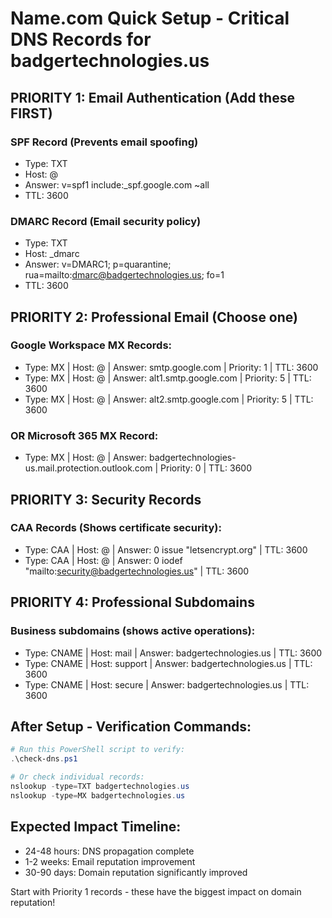 # Name.com Quick Setup - Critical DNS Records for badgertechnologies.us

## PRIORITY 1: Email Authentication (Add these FIRST)

### SPF Record (Prevents email spoofing)
- Type: TXT
- Host: @
- Answer: v=spf1 include:_spf.google.com ~all
- TTL: 3600

### DMARC Record (Email security policy)  
- Type: TXT
- Host: _dmarc
- Answer: v=DMARC1; p=quarantine; rua=mailto:dmarc@badgertechnologies.us; fo=1
- TTL: 3600

## PRIORITY 2: Professional Email (Choose one)

### Google Workspace MX Records:
- Type: MX | Host: @ | Answer: smtp.google.com | Priority: 1 | TTL: 3600
- Type: MX | Host: @ | Answer: alt1.smtp.google.com | Priority: 5 | TTL: 3600
- Type: MX | Host: @ | Answer: alt2.smtp.google.com | Priority: 5 | TTL: 3600

### OR Microsoft 365 MX Record:
- Type: MX | Host: @ | Answer: badgertechnologies-us.mail.protection.outlook.com | Priority: 0 | TTL: 3600

## PRIORITY 3: Security Records

### CAA Records (Shows certificate security):
- Type: CAA | Host: @ | Answer: 0 issue "letsencrypt.org" | TTL: 3600
- Type: CAA | Host: @ | Answer: 0 iodef "mailto:security@badgertechnologies.us" | TTL: 3600

## PRIORITY 4: Professional Subdomains

### Business subdomains (shows active operations):
- Type: CNAME | Host: mail | Answer: badgertechnologies.us | TTL: 3600
- Type: CNAME | Host: support | Answer: badgertechnologies.us | TTL: 3600
- Type: CNAME | Host: secure | Answer: badgertechnologies.us | TTL: 3600

## After Setup - Verification Commands:
```powershell
# Run this PowerShell script to verify:
.\check-dns.ps1

# Or check individual records:
nslookup -type=TXT badgertechnologies.us
nslookup -type=MX badgertechnologies.us
```

## Expected Impact Timeline:
- 24-48 hours: DNS propagation complete
- 1-2 weeks: Email reputation improvement
- 30-90 days: Domain reputation significantly improved

Start with Priority 1 records - these have the biggest impact on domain reputation!
